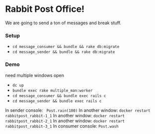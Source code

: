 # Rabbit Post Office!

We are going to send a ton of messages and break stuff.

### Setup

  * `cd message_consumer && bundle && rake db:migrate`
  * `cd message_sender && bundle && rake db:migrate`

### Demo

need multiple windows open

 * `dc up`
 * `bundle exec rake multiple_man:worker`
 * `cd message_consumer && bundle exec rails c`
 * `cd message_sender && bundle exec rails c`

In sender console: ` Post.rain(100)`
In another window: `docker restart rabbitpost_rabbit-1_1`
In another window: `docker restart rabbitpost_rabbit-2_1`
In another window: `docker restart rabbitpost_rabbit-3_1`
In consumer console: `Post.wash`
